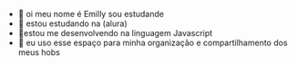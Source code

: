 - 👋 oi meu nome é Emilly sou estudande
- 👀 estou estudando na (alura)
- 🌱estou me desenvolvendo na linguagem Javascript 
- 💞️ eu uso esse espaço para minha organização e compartilhamento dos meus hobs

<!---
Emilly777/Emilly777 is a ✨ special ✨ repository because its `README.md` (this file) appears on your GitHub profile.
You can click the Preview link to take a look at your changes.
--->
